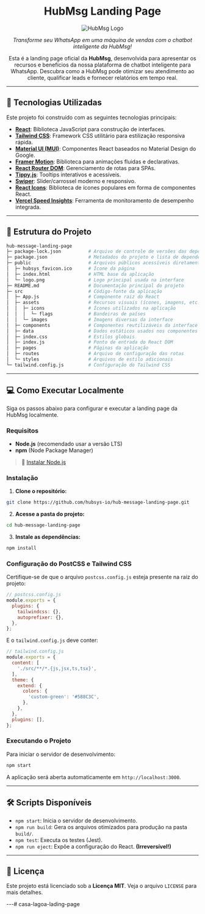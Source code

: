 <div align="center">

# HubMsg Landing Page

![HubMsg Logo](../hub-message-landing-page/public/hubsys_favicon.ico)

*Transforme seu WhatsApp em uma máquina de vendas com o chatbot inteligente da HubMsg!*

Esta é a landing page oficial da **HubMsg**, desenvolvida para apresentar os recursos e benefícios da nossa plataforma de chatbot inteligente para WhatsApp. Descubra como a HubMsg pode otimizar seu atendimento ao cliente, qualificar leads e fornecer relatórios em tempo real.

</div>

---

## 🚀 Tecnologias Utilizadas

Este projeto foi construído com as seguintes tecnologias principais:

* **[React](https://react.dev/)**: Biblioteca JavaScript para construção de interfaces.
* **[Tailwind CSS](https://tailwindcss.com/)**: Framework CSS utilitário para estilização responsiva rápida.
* **[Material UI (MUI)](https://mui.com/)**: Componentes React baseados no Material Design do Google.
* **[Framer Motion](https://www.framer.com/motion/)**: Biblioteca para animações fluidas e declarativas.
* **[React Router DOM](https://reactrouter.com/en/main)**: Gerenciamento de rotas para SPAs.
* **[Tippy.js](https://atomiks.github.io/tippyjs/react/)**: Tooltips interativos e acessíveis.
* **[Swiper](https://swiperjs.com/)**: Slider/carrossel moderno e responsivo.
* **[React Icons](https://react-icons.github.io/react-icons/)**: Biblioteca de ícones populares em forma de componentes React.
* **[Vercel Speed Insights](https://vercel.com/docs/concepts/speed-insights)**: Ferramenta de monitoramento de desempenho integrada.

---

## 🧱 Estrutura do Projeto

```bash
hub-message-landing-page
├─ package-lock.json          # Arquivo de controle de versões das dependências
├─ package.json               # Metadados do projeto e lista de dependências
├─ public                     # Arquivos públicos acessíveis diretamente no navegador
│  ├─ hubsys_favicon.ico      # Ícone da página
│  ├─ index.html              # HTML base da aplicação
│  └─ logo.png                # Logo principal usada na interface
├─ README.md                  # Documentação principal do projeto
├─ src                        # Código-fonte da aplicação
│  ├─ App.js                  # Componente raiz do React
│  ├─ assets                  # Recursos visuais (ícones, imagens, etc.)
│  │  ├─ icons                # Ícones utilizados na aplicação
│  │  │  └─ flags             # Bandeiras de países
│  │  └─ images               # Imagens diversas da interface
│  ├─ components              # Componentes reutilizáveis da interface
│  ├─ data                    # Dados estáticos usados nos componentes
│  ├─ index.css               # Estilos globais
│  ├─ index.js                # Ponto de entrada do React DOM
│  ├─ pages                   # Páginas da aplicação
│  ├─ routes                  # Arquivo de configuração das rotas
│  └─ styles                  # Arquivos de estilo adicionais
└─ tailwind.config.js         # Configuração do Tailwind CSS
```

---

## 💻 Como Executar Localmente

Siga os passos abaixo para configurar e executar a landing page da HubMsg localmente.

### Requisitos

* **Node.js** (recomendado usar a versão LTS)
* **npm** (Node Package Manager)

> 🔗 [Instalar Node.js](https://nodejs.org/en/download/)

### Instalação

1. **Clone o repositório:**

```bash
git clone https://github.com/hubsys-io/hub-message-landing-page.git
```

2. **Acesse a pasta do projeto:**

```bash
cd hub-message-landing-page
```

3. **Instale as dependências:**

```bash
npm install
```

### Configuração do PostCSS e Tailwind CSS

Certifique-se de que o arquivo `postcss.config.js` esteja presente na raiz do projeto:

```javascript
// postcss.config.js
module.exports = {
  plugins: {
    tailwindcss: {},
    autoprefixer: {},
  },
};
```

E o `tailwind.config.js` deve conter:

```javascript
// tailwind.config.js
module.exports = {
  content: [
    './src/**/*.{js,jsx,ts,tsx}',
  ],
  theme: {
    extend: {
      colors: {
        'custom-green': '#588C3C',
      },
    },
  },
  plugins: [],
};
```

### Executando o Projeto

Para iniciar o servidor de desenvolvimento:

```bash
npm start
```

A aplicação será aberta automaticamente em `http://localhost:3000`.

---

## 🛠️ Scripts Disponíveis

* `npm start`: Inicia o servidor de desenvolvimento.
* `npm run build`: Gera os arquivos otimizados para produção na pasta `build/`.
* `npm test`: Executa os testes (Jest).
* `npm run eject`: Expõe a configuração do React. **(Irreversível!)**

---

## 📄 Licença

Este projeto está licenciado sob a **Licença MIT**. Veja o arquivo `LICENSE` para mais detalhes.

---#   c a s a - l a g o a - l a d i n g - p a g e  
 